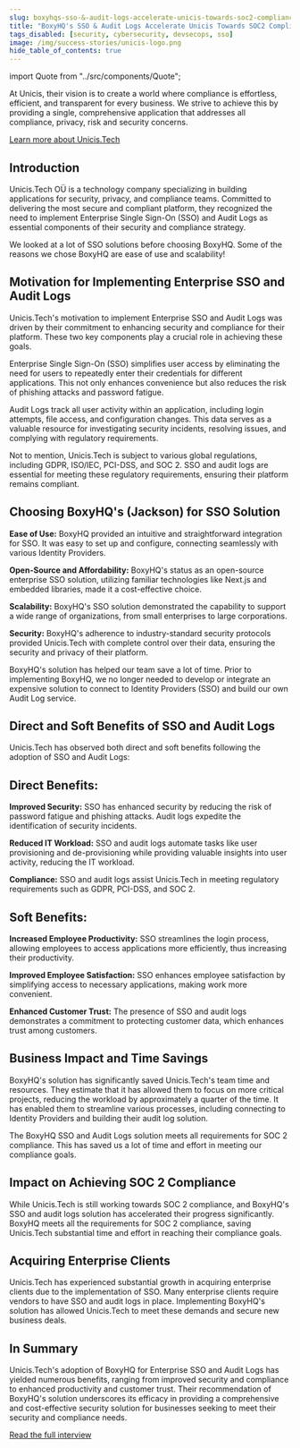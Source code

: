 ```yaml
---
slug: boxyhqs-sso-&-audit-logs-accelerate-unicis-towards-soc2-compliance
title: "BoxyHQ's SSO & Audit Logs Accelerate Unicis Towards SOC2 Compliance"
tags_disabled: [security, cybersecurity, devsecops, sso]
image: /img/success-stories/unicis-logo.png
hide_table_of_contents: true
---
```


import Quote from "../src/components/Quote";

At Unicis, their vision is to create a world where compliance is effortless, efficient, and transparent for every business. We strive to achieve this by providing a single, comprehensive application that addresses all compliance, privacy, risk and security concerns.

<div style={{ textAlign: "center" }}>
  <a href="https://www.unicis.tech/" target="_blank" class="button button--primary button--outline">Learn more about Unicis.Tech</a>
</div>

## Introduction

Unicis.Tech OÜ is a technology company specializing in building applications for security, privacy, and compliance teams. Committed to delivering the most secure and compliant platform, they recognized the need to implement Enterprise Single Sign-On (SSO) and Audit Logs as essential components of their security and compliance strategy.

<Quote author="Predrag Tasevski" title="Founder & CEO Unicis.Tech" avatar="/img/success-stories/predrad-tasevski.jpeg">
We looked at a lot of SSO solutions before choosing BoxyHQ. Some of the reasons we chose BoxyHQ are ease of use and scalability!
</Quote>

## Motivation for Implementing Enterprise SSO and Audit Logs

Unicis.Tech's motivation to implement Enterprise SSO and Audit Logs was driven by their commitment to enhancing security and compliance for their platform. These two key components play a crucial role in achieving these goals.

Enterprise Single Sign-On (SSO) simplifies user access by eliminating the need for users to repeatedly enter their credentials for different applications. This not only enhances convenience but also reduces the risk of phishing attacks and password fatigue.

Audit Logs track all user activity within an application, including login attempts, file access, and configuration changes. This data serves as a valuable resource for investigating security incidents, resolving issues, and complying with regulatory requirements.

Not to mention, Unicis.Tech is subject to various global regulations, including GDPR, ISO/IEC, PCI-DSS, and SOC 2. SSO and audit logs are essential for meeting these regulatory requirements, ensuring their platform remains compliant.

## Choosing BoxyHQ's (Jackson) for SSO Solution

**Ease of Use:** BoxyHQ provided an intuitive and straightforward integration for SSO. It was easy to set up and configure, connecting seamlessly with various Identity Providers.

**Open-Source and Affordability:** BoxyHQ's status as an open-source enterprise SSO solution, utilizing familiar technologies like Next.js and embedded libraries, made it a cost-effective choice.

**Scalability:** BoxyHQ's SSO solution demonstrated the capability to support a wide range of organizations, from small enterprises to large corporations.

**Security:** BoxyHQ's adherence to industry-standard security protocols provided Unicis.Tech with complete control over their data, ensuring the security and privacy of their platform.

<Quote author="Predrag Tasevski" title="Founder & CEO Unicis.Tech" avatar="/img/success-stories/predrad-tasevski.jpeg">
  BoxyHQ's solution has helped our team save a lot of time. Prior to implementing BoxyHQ, we no longer needed to develop or integrate an expensive solution to connect to Identity Providers (SSO) and build our own Audit Log service.
</Quote>

## Direct and Soft Benefits of SSO and Audit Logs

Unicis.Tech has observed both direct and soft benefits following the adoption of SSO and Audit Logs:

## Direct Benefits:

**Improved Security:** SSO has enhanced security by reducing the risk of password fatigue and phishing attacks. Audit logs expedite the identification of security incidents.

**Reduced IT Workload:** SSO and audit logs automate tasks like user provisioning and de-provisioning while providing valuable insights into user activity, reducing the IT workload.

**Compliance:** SSO and audit logs assist Unicis.Tech in meeting regulatory requirements such as GDPR, PCI-DSS, and SOC 2.

## Soft Benefits:

**Increased Employee Productivity:** SSO streamlines the login process, allowing employees to access applications more efficiently, thus increasing their productivity.

**Improved Employee Satisfaction:** SSO enhances employee satisfaction by simplifying access to necessary applications, making work more convenient.

**Enhanced Customer Trust:** The presence of SSO and audit logs demonstrates a commitment to protecting customer data, which enhances trust among customers.

## Business Impact and Time Savings

BoxyHQ's solution has significantly saved Unicis.Tech's team time and resources. They estimate that it has allowed them to focus on more critical projects, reducing the workload by approximately a quarter of the time. It has enabled them to streamline various processes, including connecting to Identity Providers and building their audit log solution.

<Quote author="Predrag Tasevski" title="Founder & CEO Unicis.Tech" avatar="/img/success-stories/predrad-tasevski.jpeg">
  The BoxyHQ SSO and Audit Logs solution meets all requirements for SOC 2 compliance. This has saved us a lot of time and effort in meeting our compliance goals.
</Quote>

## Impact on Achieving SOC 2 Compliance

While Unicis.Tech is still working towards SOC 2 compliance, and BoxyHQ's SSO and audit logs solution has accelerated their progress significantly. BoxyHQ meets all the requirements for SOC 2 compliance, saving Unicis.Tech substantial time and effort in reaching their compliance goals.

## Acquiring Enterprise Clients

Unicis.Tech has experienced substantial growth in acquiring enterprise clients due to the implementation of SSO. Many enterprise clients require vendors to have SSO and audit logs in place. Implementing BoxyHQ's solution has allowed Unicis.Tech to meet these demands and secure new business deals.

## In Summary

Unicis.Tech's adoption of BoxyHQ for Enterprise SSO and Audit Logs has yielded numerous benefits, ranging from improved security and compliance to enhanced productivity and customer trust. Their recommendation of BoxyHQ's solution underscores its efficacy in providing a comprehensive and cost-effective security solution for businesses seeking to meet their security and compliance needs.

<div style={{ textAlign: "center" }}>
  <a href="/blog/unicis-tech-unlocks-security-with-boxyhq-a-conversation-with-the-founder" class="button button--primary button--outline">Read the full interview</a>
</div>
